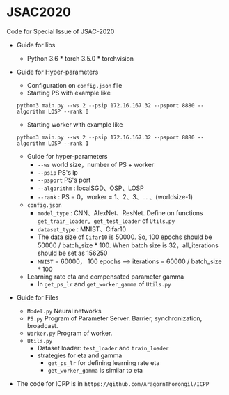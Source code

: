 # JSAC2020
Code for Special Issue of JSAC-2020

* Guide for libs
     * Python 3.6
      * torch 3.5.0
      * torchvision

* Guide for Hyper-parameters
    * Configuration on `config.json` file
    * Starting PS with example like
    ```
    python3 main.py --ws 2 --psip 172.16.167.32 --psport 8880 --algorithm LOSP --rank 0
    ```
    * Starting worker with example like
    ```
    python3 main.py --ws 2 --psip 172.16.167.32 --psport 8880 --algorithm LOSP --rank 1
    ``` 
    * Guide for hyper-parameters
        * `--ws` world size，number of PS + worker
        * `--psip` PS's ip
        * `--psport` PS's port
        * `--algorithm` : localSGD、OSP、LOSP
        * `--rank` : PS = 0，worker = 1、2、3、... 、(worldsize-1)
    * `config.json`
        * `model_type` : CNN、AlexNet、ResNet. Define on functions `get_train_loader, get_test_loader` of `Utils.py`
        * `dataset_type` : MNIST、Cifar10
        * The data size of `Cifar10` is 50000. So, 100 epochs should be 50000 / batch_size * 100. When batch size is 32，all_iterations should be set as 156250
        * `MNIST` = 60000， 100 epochs --> iterations = 60000 / batch_size * 100
    * Learning rate eta and compensated parameter gamma
        * In `get_ps_lr` and `get_worker_gamma` of `Utils.py`

 * Guide for Files
     * `Model.py` Neural networks
     * `PS.py` Program of Parameter Server. Barrier, synchronization, broadcast.
     * `Worker.py` Program of worker.
     * `Utils.py` 
         * Dataset loader: `test_loader` and `train_loader`
         * strategies for eta and gamma
             * `get_ps_lr` for defining learning rate eta
             * `get_worker_gamma` is similar to eta
             
* The code for ICPP is in `https://github.com/AragornThorongil/ICPP`
